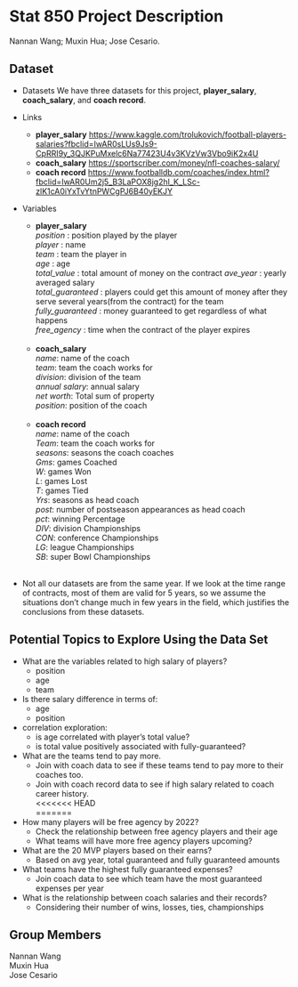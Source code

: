 Stat 850 Project Description
================
Nannan Wang; Muxin Hua; Jose Cesario.

## Dataset

-   Datasets We have three datasets for this project,
    **player\_salary**, **coach\_salary**, and **coach record**.

-   Links

    -   **player\_salary**
        <https://www.kaggle.com/trolukovich/football-players-salaries?fbclid=IwAR0sLUs9Js9-CpRRI9y_3QJKPuMxelc6Na77423U4v3KVzVw3Vbo9iK2x4U>
    -   **coach\_salary**
        <https://sportscriber.com/money/nfl-coaches-salary/>  
    -   **coach record**
        <https://www.footballdb.com/coaches/index.html?fbclid=IwAR0Um2j5_B3LaPOX8jg2hl_K_LSc-zlK1cA0iYxTvYtnPWCgPJ6B40yEKJY>

-   Variables

    -   **player\_salary**  
        *position* : position played by the player  
        *player* : name  
        *team* : team the player in  
        *age* : age  
        *total\_value* : total amount of money on the contract
        *ave\_year* : yearly averaged salary  
        *total\_guaranteed* : players could get this amount of money
        after they serve several years(from the contract) for the team  
        *fully\_guaranteed* : money guaranteed to get regardless of what
        happens  
        *free\_agency* : time when the contract of the player expires  
        </br>
    -   **coach\_salary**  
        *name*: name of the coach  
        *team*: team the coach works for  
        *division*: division of the team  
        *annual salary*: annual salary  
        *net worth*: Total sum of property  
        *position*: position of the coach  
        </br>
    -   **coach record**  
        *name*: name of the coach  
        *Team*: team the coach works for  
        *seasons*: seasons the coach coaches  
        *Gms*: games Coached  
        *W*: games Won  
        *L*: games Lost  
        *T*: games Tied  
        *Yrs*: seasons as head coach  
        *post*: number of postseason appearances as head coach  
        *pct*: winning Percentage  
        *DIV*: division Championships  
        *CON*: conference Championships  
        *LG*: league Championships  
        *SB*: super Bowl Championships  
        </br>

-   Not all our datasets are from the same year. If we look at the time
    range of contracts, most of them are valid for 5 years, so we assume
    the situations don’t change much in few years in the field, which
    justifies the conclusions from these datasets.

## Potential Topics to Explore Using the Data Set

-   What are the variables related to high salary of players?
    -   position
    -   age
    -   team </br>
-   Is there salary difference in terms of:
    -   age
    -   position </br>
-   correlation exploration:
    -   is age correlated with player’s total value?
    -   is total value positively associated with fully-guaranteed?
        </br>
-   What are the teams tend to pay more.
    -   Join with coach data to see if these teams tend to pay more to
        their coaches too.  
    -   Join with coach record data to see if high salary related to
        coach career history.  
        &lt;&lt;&lt;&lt;&lt;&lt;&lt; HEAD </br> =======
-   How many players will be free agency by 2022?
    -   Check the relationship between free agency players and their age
    -   What teams will have more free agency players upcoming?
-   What are the 20 MVP players based on their earns?
    -   Based on avg year, total guaranteed and fully guaranteed amounts
-   What teams have the highest fully guaranteed expenses?
    -   Join coach data to see which team have the most guaranteed
        expenses per year
-   What is the relationship between coach salaries and their records?
    -   Considering their number of wins, losses, ties, championships

## Group Members

Nannan Wang  
Muxin Hua  
Jose Cesario
